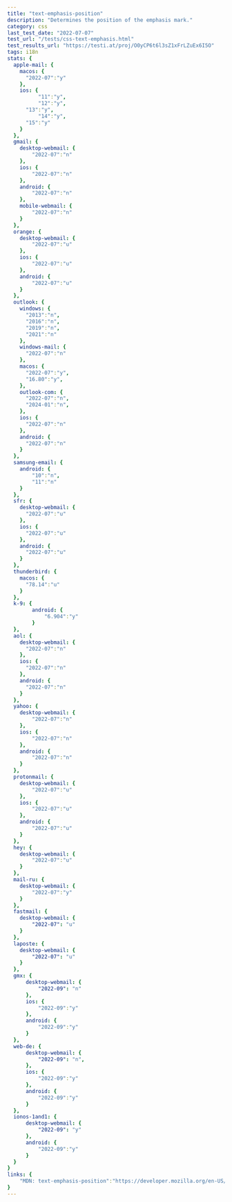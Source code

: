 ```yaml
---
title: "text-emphasis-position"
description: "Determines the position of the emphasis mark."
category: css
last_test_date: "2022-07-07"
test_url: "/tests/css-text-emphasis.html"
test_results_url: "https://testi.at/proj/O0yCP6t6l3sZ1xFrLZuEx6I5O"
tags: i18n
stats: {
  apple-mail: {
    macos: {
      "2022-07":"y"
    },
    ios: {
		  "11":"y",
		  "12":"y",
      "13":"y",
		  "14":"y",
      "15":"y"
    }
  },
  gmail: {
    desktop-webmail: {
        "2022-07":"n"
    },
    ios: {
        "2022-07":"n"
    },
    android: {
        "2022-07":"n"
    },
    mobile-webmail: {
        "2022-07":"n"
    }
  },
  orange: {
    desktop-webmail: {
        "2022-07":"u"
    },
    ios: {
        "2022-07":"u"
    },
    android: {
        "2022-07":"u"
    }
  },
  outlook: {
    windows: {
      "2013":"n",
      "2016":"n",
      "2019":"n",
      "2021":"n"
    },
    windows-mail: {
      "2022-07":"n"
    },
    macos: {
      "2022-07":"y",
      "16.80":"y",
    },
    outlook-com: {
      "2022-07":"n",
      "2024-01":"n",
    },
    ios: {
      "2022-07":"n"
    },
    android: {
      "2022-07":"n"
    }
  },
  samsung-email: {
    android: {
		"10":"n",
		"11":"n"
    }
  },
  sfr: {
    desktop-webmail: {
      "2022-07":"u"
    },
    ios: {
      "2022-07":"u"
    },
    android: {
      "2022-07":"u"
    }
  },
  thunderbird: {
    macos: {
      "78.14":"u"
    }
  },
  k-9: {
		android: {
			"6.904":"y"
		}
  },
  aol: {
    desktop-webmail: {
      "2022-07":"n"
    },
    ios: {
      "2022-07":"n"
    },
    android: {
      "2022-07":"n"
    }
  },
  yahoo: {
    desktop-webmail: {
        "2022-07":"n"
    },
    ios: {
        "2022-07":"n"
    },
    android: {
        "2022-07":"n"
    }
  },
  protonmail: {
    desktop-webmail: {
        "2022-07":"u"
    },
    ios: {
        "2022-07":"u"
    },
    android: {
        "2022-07":"u"
    }
  },
  hey: {
    desktop-webmail: {
        "2022-07":"u"
    }
  },
  mail-ru: {
    desktop-webmail: {
        "2022-07":"y"
    }
  },
  fastmail: {
    desktop-webmail: {
        "2022-07": "u"
    }
  },
  laposte: {
    desktop-webmail: {
        "2022-07": "u"
    }
  },
  gmx: {
      desktop-webmail: {
          "2022-09": "n"
      },
      ios: {
          "2022-09":"y"
      },
      android: {
          "2022-09":"y"
      }
  },
  web-de: {
      desktop-webmail: {
          "2022-09": "n",
      },
      ios: {
          "2022-09":"y"
      },
      android: {
          "2022-09":"y"
      }
  },
  ionos-1and1: {
      desktop-webmail: {
          "2022-09": "y"
      },
      android: {
          "2022-09":"y"
      }
  }
}
links: {
    "MDN: text-emphasis-position":"https://developer.mozilla.org/en-US/docs/Web/CSS/text-emphasis-position"
}
---
```


